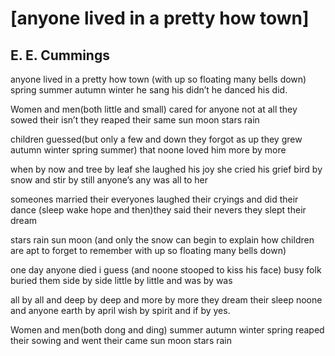 # [anyone lived in a pretty how town]
## E. E. Cummings
anyone lived in a pretty how town
(with up so floating many bells down)
spring summer autumn winter
he sang his didn’t he danced his did.

Women and men(both little and small)
cared for anyone not at all
they sowed their isn’t they reaped their same
sun moon stars rain

children guessed(but only a few
and down they forgot as up they grew
autumn winter spring summer)
that noone loved him more by more

when by now and tree by leaf
she laughed his joy she cried his grief
bird by snow and stir by still
anyone’s any was all to her

someones married their everyones
laughed their cryings and did their dance
(sleep wake hope and then)they
said their nevers they slept their dream

stars rain sun moon
(and only the snow can begin to explain
how children are apt to forget to remember
with up so floating many bells down)

one day anyone died i guess
(and noone stooped to kiss his face)
busy folk buried them side by side
little by little and was by was

all by all and deep by deep
and more by more they dream their sleep
noone and anyone earth by april
wish by spirit and if by yes.

Women and men(both dong and ding)
summer autumn winter spring
reaped their sowing and went their came
sun moon stars rain